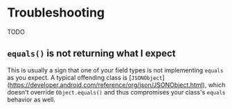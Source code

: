 # Troubleshooting


TODO

## `equals()` is not returning what I expect

This is usually a sign that one of your field types is not implementing `equals`
as you expect. A typical offending class is [`JSONObject`]
(https://developer.android.com/reference/org/json/JSONObject.html), which
doesn't override `Object.equals()` and thus compromises your class's `equals`
behavior as well.
